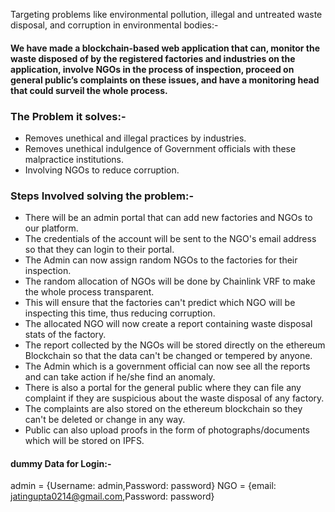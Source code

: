 Targeting problems like environmental pollution, illegal and untreated waste disposal, and corruption in environmental bodies:-
#### We have made a blockchain-based web application that can, monitor the waste disposed of by the registered factories and industries on the application, involve NGOs in the process of inspection, proceed on general public’s complaints on these issues, and have a monitoring head that could surveil the whole process.

### The Problem it solves:-
- Removes unethical and illegal practices by industries.
- Removes unethical indulgence of Government officials with these malpractice institutions.
- Involving NGOs to reduce corruption.

### Steps Involved solving the problem:- 
- There will be an admin portal that can add new factories and NGOs to our platform.
- The credentials of the account will be sent to the NGO's email address so that they can login to their portal.
- The Admin can now assign random NGOs to the factories for their inspection.
- The random allocation of NGOs will be done by Chainlink VRF to make the whole process transparent.
- This will ensure that the factories can't predict which NGO will be inspecting this time, thus reducing corruption.
- The allocated NGO will now create a report containing waste disposal stats of the factory. 
- The report collected by the NGOs will be stored directly on the ethereum Blockchain so that the data can't be changed or tempered by anyone.
- The Admin which is a government official can now see all the reports and can take action if he/she find an anomaly. 
- There is also a portal for the general public where they can file any complaint if they are suspicious about the waste disposal of any factory.
- The complaints are also stored on the ethereum blockchain so they can't be deleted or change in any way.
- Public can also upload proofs in the form of photographs/documents which will be stored on IPFS. 


#### dummy Data for Login:-
admin = {Username: admin,Password: password}
NGO = {email: jatingupta0214@gmail.com,Password: password}

